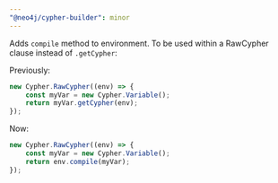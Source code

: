 ```yaml
---
"@neo4j/cypher-builder": minor
---
```


Adds `compile` method to environment. To be used within a RawCypher clause instead of `.getCypher`:

Previously:

```js
new Cypher.RawCypher((env) => {
    const myVar = new Cypher.Variable();
    return myVar.getCypher(env);
});
```

Now:

```js
new Cypher.RawCypher((env) => {
    const myVar = new Cypher.Variable();
    return env.compile(myVar);
});
```

